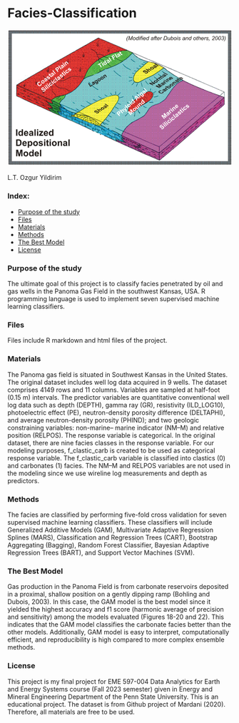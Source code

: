# Facies-Classification

<img src="Facies.png"/>

L.T. Ozgur Yildirim

### Index:

* [Purpose of the study](#section1)
* [Files](#section2)
* [Materials](#section3)
* [Methods](#section4)
* [The Best Model](#section5)
* [License](#section6)

<a id='section1'></a>
### Purpose of the study
The ultimate goal of this  project is to classify facies penetrated by oil and gas wells in the Panoma Gas Field in the southwest Kansas, USA. R programming language is used to implement seven supervised machine learning classifiers.

<a id='section2'></a>
### Files
Files include R markdown and html files of the project.

<a id='section3'></a>
### Materials
The Panoma gas field is situated in Southwest Kansas in the United States. The original dataset includes well log data acquired in 9 wells. The dataset comprises 4149 rows and 11 columns. Variables are sampled at half-foot (0.15 m) intervals. The predictor variables are quantitative conventional well log data such as depth (DEPTH), gamma ray (GR), resistivity (ILD_LOG10), photoelectric effect (PE), neutron-density porosity difference (DELTAPHI), and average neutron-density porosity (PHIND); and two geologic constraining variables: non-marine– marine indicator (NM–M) and relative position (RELPOS). The response variable is categorical. In the original dataset, there are nine facies classes in the response variable. For our modeling purposes, f_clastic_carb is created to be used as categorical response variable. The f_clastic_carb variable is classified into clastics (0) and carbonates (1) facies. The NM–M and RELPOS variables are not used in the modeling since we use wireline log measurements and depth as predictors.

<a id='section4'></a>
### Methods
The facies are classified by performing five-fold cross validation for seven supervised machine learning classifiers. These classifiers will include Generalized Additive Models (GAM), Multivariate Adaptive Regression Splines (MARS), Classification and Regression Trees (CART), Bootstrap Aggregating (Bagging), Random Forest Classifier, Bayesian Adaptive Regression Trees (BART), and Support Vector Machines (SVM).

<a id='section5'></a>
### The Best Model
Gas production in the Panoma Field is from carbonate reservoirs deposited in a proximal, shallow position on a gently dipping ramp (Bohling and Dubois, 2003). In this case, the GAM model is the best model since it yielded the highest accuracy and f1 score (harmonic average of precision and sensitivity) among the models evaluated (Figures 18-20 and 22). This indicates that the GAM model classifies the carbonate facies better than the other models. Additionally, GAM model is easy to interpret, computationally efficient, and reproducibility is high compared to more complex ensemble methods.

<a id='section6'></a>
### License
This project is my final project for EME 597-004 Data Analytics for Earth and Energy Systems course (Fall 2023 semester) given in Energy and Mineral Engineering Department of the Penn State University. This is an educational project. The dataset is from Github project of Mardani (2020). Therefore, all materials are free to be used.
